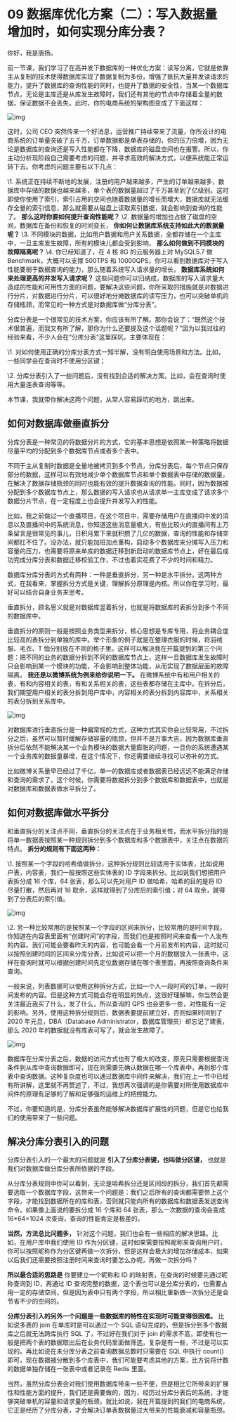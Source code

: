 # 09 数据库优化方案（二）：写入数据量增加时，如何实现分库分表？

你好，我是唐扬。

前一节课，我们学习了在高并发下数据库的一种优化方案：读写分离，它就是依靠主从复制的技术使得数据库实现了数据复制为多份，增强了抵抗大量并发读请求的能力，提升了数据库的查询性能的同时，也提升了数据的安全性，当某一个数据库节点，无论是主库还是从库发生故障时，我们还有其他的节点中存储着全量的数据，保证数据不会丢失。此时，你的电商系统的架构图变成了下面这样：

![img](assets/05fa7f7a861ebedc4d8f0c57bc88b023.jpg)

这时，公司 CEO 突然传来一个好消息，运营推广持续带来了流量，你所设计的电商系统的订单量突破了五千万，订单数据都是单表存储的，你的压力倍增，因为无论是数据库的查询还是写入性能都在下降，数据库的磁盘空间也在报警。所以，你主动分析现阶段自己需要考虑的问题，并寻求高效的解决方式，以便系统能正常运转下去。你考虑的问题主要有以下几点：

\\1. 系统正在持续不断地的发展，注册的用户越来越多，产生的订单越来越多，数据库中存储的数据也越来越多，单个表的数据量超过了千万甚至到了亿级别。这时即使你使用了索引，索引占用的空间也随着数据量的增长而增大，数据库就无法缓存全量的索引信息，那么就需要从磁盘上读取索引数据，就会影响到查询的性能了。 **那么这时你要如何提升查询性能呢？** \\2. 数据量的增加也占据了磁盘的空间，数据库在备份和恢复的时间变长， **你如何让数据库系统支持如此大的数据量呢？** \\3. 不同模块的数据，比如用户数据和用户关系数据，全都存储在一个主库中，一旦主库发生故障，所有的模块儿都会受到影响， **那么如何做到不同模块的故障隔离呢？** \\4. 你已经知道了，在 4 核 8G 的云服务器上对 MySQL5.7 做 Benchmark，大概可以支撑 500TPS 和 10000QPS，你可以看到数据库对于写入性能要弱于数据查询的能力，那么随着系统写入请求量的增长， **数据库系统如何来处理更高的并发写入请求呢？** 这些问题你可以归纳成，数据库的写入请求量大造成的性能和可用性方面的问题，要解决这些问题，你所采取的措施就是对数据进行分片，对数据进行分片，可以很好地分摊数据库的读写压力，也可以突破单机的存储瓶颈，而常见的一种方式是对数据库做“分库分表”。

分库分表是一个很常见的技术方案，你应该有所了解。那你会说了：“既然这个技术很普遍，而我又有所了解，那你为什么还要提及这个话题呢？”因为以我过往的经验来看，不少人会在“分库分表”这里踩坑，主要体现在：

\\1. 对如何使用正确的分库分表方式一知半解，没有明白使用场景和方法。比如，一些同学会在查询时不使用分区键；

\\2. 分库分表引入了一些问题后，没有找到合适的解决方案。比如，会在查询时使用大量连表查询等等。

本节课，我就带你解决这两个问题，从常人容易踩坑的地方，跳出来。

## 如何对数据库做垂直拆分

分库分表是一种常见的将数据分片的方式，它的基本思想是依照某一种策略将数据尽量平均的分配到多个数据库节点或者多个表中。

不同于主从复制时数据是全量地被拷贝到多个节点，分库分表后，每个节点只保存部分的数据，这样可以有效地减少单个数据库节点和单个数据表中存储的数据量，在解决了数据存储瓶颈的同时也能有效的提升数据查询的性能。同时，因为数据被分配到多个数据库节点上，那么数据的写入请求也从请求单一主库变成了请求多个数据分片节点，在一定程度上也会提升并发写入的性能。

比如，我之前做过一个直播项目，在这个项目中，需要存储用户在直播间中发的消息以及直播间中的系统消息，你知道这些消息量极大，有些比较火的直播间有上万条留言是很常见的事儿，日积月累下来就积攒了几亿的数据，查询的性能和存储空间都扛不住了。没办法，就只能加班加点重构，启动多个数据库来分摊写入压力和容量的压力，也需要将原来单库的数据迁移到新启动的数据库节点上，好在最后成功完成分库分表和数据迁移校验工作，不过也着实花费了不少的时间和精力。

数据库分库分表的方式有两种：一种是垂直拆分，另一种是水平拆分。这两种方式，在我看来，掌握拆分方式是关键，理解拆分原理是内核。所以你在学习时，最好可以结合自身业务来思考。

垂直拆分，顾名思义就是对数据库竖着拆分，也就是将数据库的表拆分到多个不同的数据库中。

垂直拆分的原则一般是按照业务类型来拆分，核心思想是专库专用，将业务耦合度比较高的表拆分到单独的库中。举个形象的例子就是在整理衣服的时候，将羽绒服、毛衣、T 恤分别放在不同的格子里。这样可以解决我在开篇提到的第三个问题：把不同的业务的数据分拆到不同的数据库节点上，这样一旦数据库发生故障时只会影响到某一个模块的功能，不会影响到整体功能，从而实现了数据层面的故障隔离。 **我还是以微博系统为例来给你说明一下。** 在微博系统中有和用户相关的表，有和内容相关的表，有和关系相关的表，这些表都存储在主库中。在拆分后，我们期望用户相关的表分拆到用户库中，内容相关的表分拆到内容库中，关系相关的表分拆到关系库中。

![img](assets/7774c9393a6295b2d5e0f1a9fa7a5940.jpg)

对数据库进行垂直拆分是一种偏常规的方式，这种方式其实你会比较常用，不过拆分之后，虽然可以暂时缓解存储容量的瓶颈，但并不是万事大吉，因为数据库垂直拆分后依然不能解决某一个业务模块的数据大量膨胀的问题，一旦你的系统遭遇某一个业务库的数据量暴增，在这个情况下，你还需要继续寻找可以弥补的方式。

比如微博关系量早已经过了千亿，单一的数据库或者数据表已经远远不能满足存储和查询的需求了，这个时候，你需要将数据拆分到多个数据库和数据表中，也就是对数据库和数据表做水平拆分了。

## 如何对数据库做水平拆分

和垂直拆分的关注点不同，垂直拆分的关注点在于业务相关性，而水平拆分指的是将单一数据表按照某一种规则拆分到多个数据库和多个数据表中，关注点在数据的特点。 **拆分的规则有下面这两种：**

\\1. 按照某一个字段的哈希值做拆分，这种拆分规则比较适用于实体表，比如说用户表，内容表，我们一般按照这些实体表的 ID 字段来拆分。比如说我们想把用户表拆分成 16 个库，64 张表，那么可以先对用户 ID 做哈希，哈希的目的是将 ID 尽量打散，然后再对 16 取余，这样就得到了分库后的索引值；对 64 取余，就得到了分表后的索引值。

![img](assets/7c6af43da41bb197be753207d4b9e039.jpg)

\\2. 另一种比较常用的是按照某一个字段的区间来拆分，比较常用的是时间字段。你知道在内容表里面有“创建时间”的字段，而我们也是按照时间来查看一个人发布的内容。我们可能会要看昨天的内容，也可能会看一个月前发布的内容，这时就可以按照创建时间的区间来分库分表，比如说可以把一个月的数据放入一张表中，这样在查询时就可以根据创建时间先定位数据存储在哪个表里面，再按照查询条件来查询。

一般来说，列表数据可以使用这种拆分方式，比如一个人一段时间的订单，一段时间发布的内容。但是这种方式可能会存在明显的热点，这很好理解嘛，你当然会更关注最近我买了什么，发了什么，所以查询的 QPS 也会更多一些，对性能有一定的影响。另外，使用这种拆分规则后，数据表要提前建立好，否则如果时间到了 2020 年元旦，DBA（Database Administrator，数据库管理员）却忘记了建表，那么 2020 年的数据就没有库表可写了，就会发生故障了。

![img](assets/40ec1287d871d656f508d5e108f675c4.jpg)

数据库在分库分表之后，数据的访问方式也有了极大的改变，原先只需要根据查询条件到从库中查询数据即可，现在则需要先确认数据在哪一个库表中，再到那个库表中查询数据。这种复杂度也可以通过数据库中间件来解决，我们在上一节中已经有所讲解，这里就不再赘述了，不过，我想再次强调的是你需要对所使用数据库中间件的原理有足够的了解和足够强的运维上的把控能力。

不过，你要知道的是，分库分表虽然能够解决数据库扩展性的问题，但是它也给我们的使用带来了一些问题。

## 解决分库分表引入的问题

分库分表引入的一个最大的问题就是 **引入了分库分表键，也叫做分区键，** 也就是我们对数据库做分库分表所依据的字段。

从分库分表规则中你可以看到，无论是哈希拆分还是区间段的拆分，我们首先都需要选取一个数据库字段，这带来一个问题是：我们之后所有的查询都需要带上这个字段，才能找到数据所在的库和表，否则就只能向所有的数据库和数据表发送查询命令。如果像上面说的要拆分成 16 个库和 64 张表，那么一次数据的查询会变成 16\*64=1024 次查询，查询的性能肯定是极差的。

**当然，方法总比问题多，** 针对这个问题，我们也会有一些相应的解决思路。比如，在用户库中我们使用 ID 作为分区键，这时如果需要按照昵称来查询用户时，你可以按照昵称作为分区键再做一次拆分，但是这样会极大的增加存储成本，如果以后我们还需要按照注册时间来查询时要怎么办呢，再做一次拆分吗？

**所以最合适的思路是** 你要建立一个昵称和 ID 的映射表，在查询的时候要先通过昵称查询到 ID，再通过 ID 查询完整的数据，这个表也可以是分库分表的，也需要占用一定的存储空间，但是因为表中只有两个字段，所以相比重新做一次拆分还是会节省不少的空间的。

**分库分表引入的另外一个问题是一些数据库的特性在实现时可能变得很困难。** 比如说多表的 join 在单库时是可以通过一个 SQL 语句完成的，但是拆分到多个数据库之后就无法跨库执行 SQL 了，不过好在我们对于 join 的需求不高，即使有也一般是把两个表的数据取出后在业务代码里面做筛选，复杂是有一些，不过是可以实现的。再比如说在未分库分表之前查询数据总数时只需要在 SQL 中执行 count() 即可，现在数据被分散到多个库表中，我们可能要考虑其他的方案，比方说将计数的数据单独存储在一张表中或者记录在 Redis 里面。

当然，虽然分库分表会对我们使用数据库带来一些不便，但是相比它所带来的扩展性和性能方面的提升，我们还是需要做的，因为，经历过分库分表后的系统，才能够突破单机的容量和请求量的瓶颈，就比如说，我在开篇提到的我们的电商系统，它正是经历了分库分表，才会解决订单表数据量过大带来的性能衰减和容量瓶颈。
